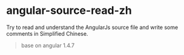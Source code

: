 # angular-source-read-zh
Try to read and understand the AngularJs source file and write some comments in Simplified Chinese.

> base on angular 1.4.7
